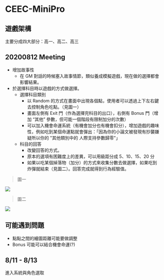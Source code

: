 # CEEC-MiniPro

## 遊戲架構
主要分成四大部分：高一、高二、高三



## 20200812 Meeting
* 增加故事性
  * 在 GM 對話的時候塞入故事情節，類似養成模擬遊戲，現在做的選擇都會影響結果。
* 於選擇科目時以遊戲的方式做選擇。
  * 選擇科目類別
    * 以 Random 的方式在畫面中出現各個點，使用者可以透過上下左右鍵去控制角色吃點。（見圖一）
    * 畫面左側有 Exit 門（作為選擇完科目的出口），右側有 Bonus 門（增加 “其他” 參數，但可能一個階段有限制加分的次數）
    * 可以加入機會命運系統（有機會加分也有機會扣分），增加遊戲的趣味性，例如吃到某個命運點就會彈出：「因為你的小論文被發現有抄襲嫌疑所以你的 "其他類別中的 人際支持參數歸零"」
  * 科目的回答
    * 改變回答的方式。
    * 原本的選項有困難度上的差異，可以用級距分成 5、10、15、20 分
    * 如果以吃某個掉落物（加分）的方式來收集分數去做選擇，如果吃到炸彈就結束（見圖二）。回答完成就得到行為經驗值。



> 圖一
<img src="https://img1.6949.com/litimg/20140527161/1-F01010P000K9.jpg">

> 圖二
<img src="https://lh3.googleusercontent.com/proxy/H44p8eAvHLsSpd8xbqTgXUqBmNxqDKaYFNleLsImgWiR5B3BCRmDYk1anqrwxU51eSt_hVv5hNPGlUM7nuGUBOS7mGmKNdLpkJX-30v7eK-ZDvOsgki-rOIZ2A">



## 可能遇到問題
* 點點之間的繪圖距離可能要做調整
* Bonus 可能可以結合機會命運(?)



## 8/11 - 8/13
進入系統與角色選取


